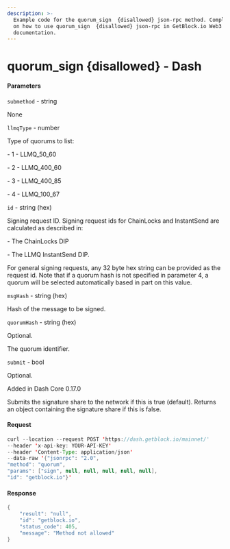 ```yaml
---
description: >-
  Example code for the quorum_sign  {disallowed} json-rpc method. Сomplete guide
  on how to use quorum_sign  {disallowed} json-rpc in GetBlock.io Web3
  documentation.
---
```


# quorum\_sign {disallowed} - Dash

#### Parameters

`submethod` - string

None

`llmqType` - number

Type of quorums to list:

\- 1 - LLMQ\_50\_60

\- 2 - LLMQ\_400\_60

\- 3 - LLMQ\_400\_85

\- 4 - LLMQ\_100\_67

`id` - string (hex)

Signing request ID. Signing request ids for ChainLocks and InstantSend are calculated as described in:

\- The ChainLocks DIP

\- The LLMQ InstantSend DIP.

For general signing requests, any 32 byte hex string can be provided as the request id. Note that if a quorum hash is not specified in parameter 4, a quorum will be selected automatically based in part on this value.

`msgHash` - string (hex)

Hash of the message to be signed.

`quorumHash` - string (hex)

Optional.

The quorum identifier.

`submit` - bool

Optional.

Added in Dash Core 0.17.0

Submits the signature share to the network if this is true (default). Returns an object containing the signature share if this is false.

#### Request

```java
curl --location --request POST 'https://dash.getblock.io/mainnet/' 
--header 'x-api-key: YOUR-API-KEY' 
--header 'Content-Type: application/json' 
--data-raw '{"jsonrpc": "2.0",
"method": "quorum",
"params": ["sign", null, null, null, null, null],
"id": "getblock.io"}'
```

#### Response

```java
{
    "result": "null",
    "id": "getblock.io",
    "status_code": 405,
    "message": "Method not allowed"
}
```
